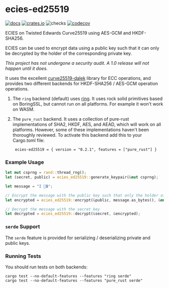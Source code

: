 # ecies-ed25519
[![docs](https://docs.rs/ecies-ed25519/badge.svg)](https://docs.rs/ecies-ed25519)
[![crates.io](https://meritbadge.herokuapp.com/ecies-ed25519)](https://crates.io/crates/ecies-ed25519)
![checks](https://github.com/phayes/ecies-ed25519/workflows/checks/badge.svg)
[![codecov](https://codecov.io/gh/phayes/ecies-ed25519/branch/master/graph/badge.svg)](https://codecov.io/gh/phayes/ecies-ed25519)


ECIES on Twisted Edwards Curve25519 using AES-GCM and HKDF-SHA256.

ECIES can be used to encrypt data using a public key such that it can only be decrypted by the holder of the corresponding private key. 

*This project has not undergone a security audit. A 1.0 release will not happen until it does.*

It uses the excellent [curve25519-dalek](https://github.com/dalek-cryptography/curve25519-dalek) library for ECC operations, and provides two different backends for HKDF-SHA256 / AES-GCM operation operations. 

1. The `ring` backend (default) uses [ring](https://github.com/briansmith/ring).  It uses rock solid primitives based on 
       BoringSSL, but cannot run on all platforms. For example it won't work on WASM.
    
2. The `pure_rust` backend. It uses a collection of  pure-rust implementations of SHA2, HKDF, AES, and AEAD, which will work
   on all platforms. However, some of these implementations haven't been thoroughly reviewed. To activate this backend add this to your Cargo.toml file: 

    ` ecies-ed25519 = { version = "0.2.1", features = ["pure_rust"] }`

### Example Usage
```rust
let mut csprng = rand::thread_rng();
let (secret, public) = ecies_ed25519::generate_keypair(&mut csprng);

let message = "I 💖🔒";

// Encrypt the message with the public key such that only the holder of the secret key can decrypt.
let encrypted = ecies_ed25519::encrypt(&public, message.as_bytes(), &mut csprng).unwrap();

// Decrypt the message with the secret key
let decrypted = ecies_ed25519::decrypt(&secret, &encrypted);
```

### `serde` Support

The `serde` feature is provided for serializing / deserializing private and public keys.


### Running Tests

You should run tests on both backends:
```
cargo test --no-default-features --features "ring serde"
cargo test --no-default-features --features "pure_rust serde"
```
